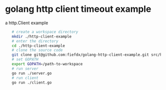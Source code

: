 golang http client timeout example
==================================
a http.Client example

```bash
   # create a workspace directory
   mkdir ./http-client-example
   # enter the directory
   cd ./http-client-example
   # clone the source code
   git clone git@github.com:fiefdx/golang-http-client-example.git src/http-client-example
   # set GOPATH
   export GOPATH=/path-to-workspace
   # run server
   go run ./server.go
   # run client
   go run ./client.go
```
